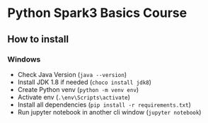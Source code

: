# Python Spark3 Basics Course

## How to install
### Windows

- Check Java Version (`java --version`)
- Install JDK 1.8 if needed (`choco install jdk8`)
- Create Python venv (`python -m venv env`)
- Activate env (`.\env\Scripts\activate`)
- Install all dependencies (`pip install -r requirements.txt`)
- Run jupyter notebook in another cli window (`jupyter notebook`)
